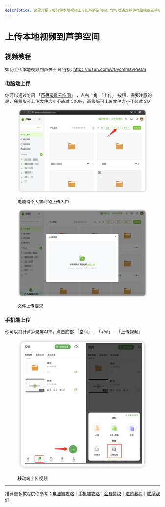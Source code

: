 ```yaml
---
description: 这里介绍了如何将本地视频上传到芦笋空间内，你可以通过芦笋电脑端或者手机端上传
---
```


# 上传本地视频到芦笋空间

## 视频教程

如何上传本地视频到芦笋空间 链接: https://lusun.com/v/0ycmmayPeOm

### 电脑端上传 <a href="#f0-9f-91-8d-e7-94-b5-e8-84-91-e7-ab-af-e4-b8-8a-e4-bc-a0" id="f0-9f-91-8d-e7-94-b5-e8-84-91-e7-ab-af-e4-b8-8a-e4-bc-a0"></a>

你可以通过访问 「[芦笋录屏云空间](https://lusun.com/dashboard/videos)」 ，点右上角 「上传」 按钮，需要注意的是，免费版可上传文件大小不超过 300M，高级版可上传文件大小不超过 2G

<figure><img src="../.gitbook/assets/uploadfile.png" alt=""><figcaption><p>电脑端个人空间的上传入口</p></figcaption></figure>

<figure><img src="../.gitbook/assets/uploadpage.png" alt=""><figcaption><p>文件上传要求</p></figcaption></figure>

### 手机端上传 <a href="#f0-9f-91-8d-e6-89-8b-e6-9c-ba-e7-ab-af-e4-b8-8a-e4-bc-a0" id="f0-9f-91-8d-e6-89-8b-e6-9c-ba-e7-ab-af-e4-b8-8a-e4-bc-a0"></a>

你可以打开芦笋录屏APP，点击底部 「空间」 - 「+号」 - 「上传视频」

<figure><img src="../.gitbook/assets/mobileupload.png" alt=""><figcaption><p>移动端上传视频</p></figcaption></figure>

***

推荐更多教程供你参考：[电脑端攻略](../basic/pc.md)｜[手机端攻略](../basic/phone.md)｜[会员特权](../basic/vip.md)｜[进阶教程](./)｜[联系我们](../contact/)
